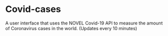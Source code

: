 # Covid-cases

A user interface that uses the NOVEL Covid-19 API to measure the amount of Coronavirus cases in the world. (Updates every 10 minutes)
